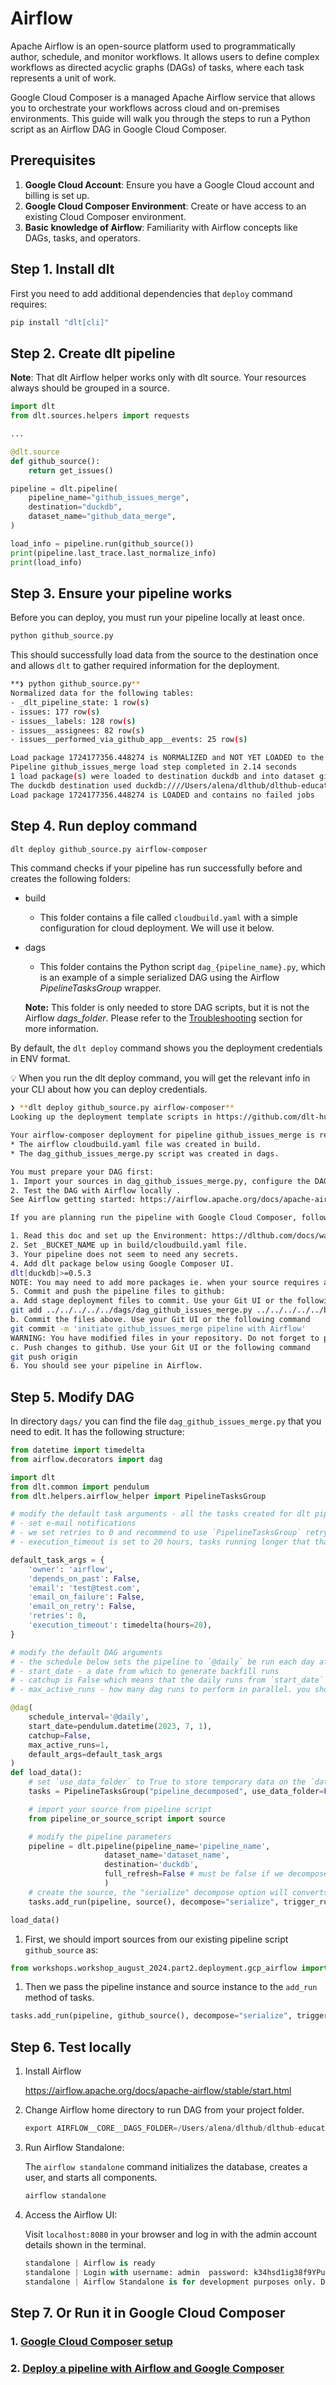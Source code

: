 # Airflow

Apache Airflow is an open-source platform used to programmatically author, schedule, and monitor workflows. It allows users to define complex workflows as directed acyclic graphs (DAGs) of tasks, where each task represents a unit of work.

Google Cloud Composer is a managed Apache Airflow service that allows you to orchestrate your workflows across cloud and on-premises environments. This guide will walk you through the steps to run a Python script as an Airflow DAG in Google Cloud Composer.

## Prerequisites

1. **Google Cloud Account**: Ensure you have a Google Cloud account and billing is set up.
2. **Google Cloud Composer Environment**: Create or have access to an existing Cloud Composer environment.
3. **Basic knowledge of Airflow**: Familiarity with Airflow concepts like DAGs, tasks, and operators.


## Step 1. Install dlt

First you need to add additional dependencies that `deploy` command requires:

```python
pip install "dlt[cli]"
```

## Step 2. Create dlt pipeline

**Note**: That dlt Airflow helper works only with dlt source. Your resources always should be grouped in a source.

```python
import dlt
from dlt.sources.helpers import requests

...

@dlt.source
def github_source():
    return get_issues()

pipeline = dlt.pipeline(
    pipeline_name="github_issues_merge",
    destination="duckdb",
    dataset_name="github_data_merge",
)

load_info = pipeline.run(github_source())
print(pipeline.last_trace.last_normalize_info)
print(load_info)
```

## Step 3. Ensure your pipeline works

Before you can deploy, you must run your pipeline locally at least once.

```sh
python github_source.py 
```

This should successfully load data from the source to the destination once and allows `dlt` to gather required information for the deployment.

```sh
**❯ python github_source.py** 
Normalized data for the following tables:
- _dlt_pipeline_state: 1 row(s)
- issues: 177 row(s)
- issues__labels: 128 row(s)
- issues__assignees: 82 row(s)
- issues__performed_via_github_app__events: 25 row(s)

Load package 1724177356.448274 is NORMALIZED and NOT YET LOADED to the destination and contains no failed jobs
Pipeline github_issues_merge load step completed in 2.14 seconds
1 load package(s) were loaded to destination duckdb and into dataset github_data_merge
The duckdb destination used duckdb:////Users/alena/dlthub/dlthub-education/workshops/workshop-august-2024/part2/deployment/gcp_airflow/github_issues_merge.duckdb location to store data
Load package 1724177356.448274 is LOADED and contains no failed jobs
```

## Step 4. Run deploy command

```sh
dlt deploy github_source.py airflow-composer
```

This command checks if your pipeline has run successfully before and creates the following folders:

- build
    - This folder contains a file called `cloudbuild.yaml` with a simple configuration for cloud deployment. We will use it below.
- dags
    - This folder contains the Python script `dag_{pipeline_name}.py`, which is an example of a simple serialized DAG using the Airflow *PipelineTasksGroup* wrapper.
    
    **Note:** This folder is only needed to store DAG scripts, but it is not the Airflow *dags_folder*. Please refer to the [Troubleshooting](https://dlthub.com/docs/walkthroughs/deploy-a-pipeline/deploy-with-airflow-composer#troubleshooting) section for more information.
    

By default, the `dlt deploy` command shows you the deployment credentials in ENV format.

💡 When you run the dlt deploy command, you will get the relevant info in your CLI about how you can deploy credentials.

```sh
❯ **dlt deploy github_source.py airflow-composer**
Looking up the deployment template scripts in https://github.com/dlt-hub/dlt-deploy-template.git...

Your airflow-composer deployment for pipeline github_issues_merge is ready!
* The airflow cloudbuild.yaml file was created in build.
* The dag_github_issues_merge.py script was created in dags.

You must prepare your DAG first:
1. Import your sources in dag_github_issues_merge.py, configure the DAG ans tasks as needed.
2. Test the DAG with Airflow locally .
See Airflow getting started: https://airflow.apache.org/docs/apache-airflow/stable/start.html

If you are planning run the pipeline with Google Cloud Composer, follow the next instructions:

1. Read this doc and set up the Environment: https://dlthub.com/docs/walkthroughs/deploy-a-pipeline/deploy-with-airflow-composer
2. Set _BUCKET_NAME up in build/cloudbuild.yaml file. 
3. Your pipeline does not seem to need any secrets.
4. Add dlt package below using Google Composer UI.
dlt[duckdb]>=0.5.3
NOTE: You may need to add more packages ie. when your source requires additional dependencies
5. Commit and push the pipeline files to github:
a. Add stage deployment files to commit. Use your Git UI or the following command
git add ../../../../../dags/dag_github_issues_merge.py ../../../../../build/cloudbuild.yaml
b. Commit the files above. Use your Git UI or the following command
git commit -m 'initiate github_issues_merge pipeline with Airflow'
WARNING: You have modified files in your repository. Do not forget to push changes to your pipeline script as well!
c. Push changes to github. Use your Git UI or the following command
git push origin
6. You should see your pipeline in Airflow.
```

## Step 5. Modify DAG

In directory `dags/` you can find the file `dag_github_issues_merge.py` that you need to edit. It has the following structure:

```python
from datetime import timedelta
from airflow.decorators import dag

import dlt
from dlt.common import pendulum
from dlt.helpers.airflow_helper import PipelineTasksGroup

# modify the default task arguments - all the tasks created for dlt pipeline will inherit it
# - set e-mail notifications
# - we set retries to 0 and recommend to use `PipelineTasksGroup` retry policies with tenacity library, you can also retry just extract and load steps
# - execution_timeout is set to 20 hours, tasks running longer that that will be terminated

default_task_args = {
    'owner': 'airflow',
    'depends_on_past': False,
    'email': 'test@test.com',
    'email_on_failure': False,
    'email_on_retry': False,
    'retries': 0,
    'execution_timeout': timedelta(hours=20),
}

# modify the default DAG arguments
# - the schedule below sets the pipeline to `@daily` be run each day after midnight, you can use crontab expression instead
# - start_date - a date from which to generate backfill runs
# - catchup is False which means that the daily runs from `start_date` will not be run, set to True to enable backfill
# - max_active_runs - how many dag runs to perform in parallel. you should always start with 1

@dag(
    schedule_interval='@daily',
    start_date=pendulum.datetime(2023, 7, 1),
    catchup=False,
    max_active_runs=1,
    default_args=default_task_args
)
def load_data():
    # set `use_data_folder` to True to store temporary data on the `data` bucket. Use only when it does not fit on the local storage
    tasks = PipelineTasksGroup("pipeline_decomposed", use_data_folder=False, wipe_local_data=True)

    # import your source from pipeline script
    from pipeline_or_source_script import source

    # modify the pipeline parameters 
    pipeline = dlt.pipeline(pipeline_name='pipeline_name',
                     dataset_name='dataset_name',
                     destination='duckdb',
                     full_refresh=False # must be false if we decompose
                     )
    # create the source, the "serialize" decompose option will converts dlt resources into Airflow tasks. use "none" to disable it
    tasks.add_run(pipeline, source(), decompose="serialize", trigger_rule="all_done", retries=0, provide_context=True)

load_data()
```

1. First, we should import sources from our existing pipeline script `github_source` as:

```python
from workshops.workshop_august_2024.part2.deployment.gcp_airflow import github_source
```

1. Then we pass the pipeline instance and source instance to the `add_run` method of tasks.

```python
tasks.add_run(pipeline, github_source(), decompose="serialize", trigger_rule="all_done", retries=0, provide_context=True)
```

## Step 6. Test locally

1. Install Airflow
    
    https://airflow.apache.org/docs/apache-airflow/stable/start.html
    
2. Change Airflow home directory to run DAG from your project folder.
    
    ```python
    export AIRFLOW__CORE__DAGS_FOLDER=/Users/alena/dlthub/dlthub-education
    ```
    
3. Run Airflow Standalone:
    
    The `airflow standalone` command initializes the database, creates a user, and starts all components.
    
    ```python
    airflow standalone
    ```
    
4. Access the Airflow UI:
    
    Visit `localhost:8080` in your browser and log in with the admin account details shown in the terminal.
    
    ```python
    standalone | Airflow is ready
    standalone | Login with username: admin  password: k34hsd1ig38f9YPu4ao9e
    standalone | Airflow Standalone is for development purposes only. Do not use this in production!
    ```
    

## Step 7. Or Run it in Google Cloud Composer

### 1. [**Google Cloud Composer setup**](https://dlthub.com/docs/reference/explainers/airflow-gcp-cloud-composer)

### 2. [**Deploy a pipeline with Airflow and Google Composer**](https://dlthub.com/docs/walkthroughs/deploy-a-pipeline/deploy-with-airflow-composer)
